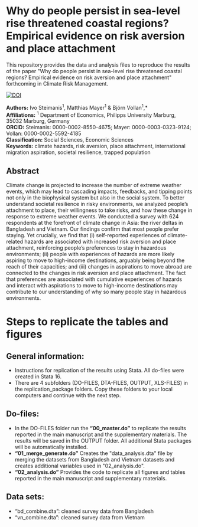 # Why do people persist in sea-level rise threatened coastal regions? Empirical evidence on risk aversion and place attachment
This repository provides the data and analysis files to reproduce the results of the paper "Why do people persist in sea-level rise threatened coastal regions? Empirical evidence on risk aversion and place attachment" forthcoming in Climate Risk Management.

[![DOI](https://zenodo.org/badge/DOI/10.5281/zenodo.5638671.svg)](https://doi.org/10.5281/zenodo.5638671)

__Authors:__ Ivo Steimanis<sup>1</sup>, Matthias Mayer<sup>1</sup> & Björn Vollan<sup>1</sup>,* <br>
__Affiliations:__ <sup>1</sup> Department of Economics, Philipps University Marburg, 35032 Marburg, Germany <br>
__ORCID:__  Steimanis: 0000-0002-8550-4675; Mayer: 0000-0003-0323-9124; Vollan: 0000-0002-5592-4185 <br>
__Classification:__ Social Sciences, Economic Sciences <br>
__Keywords:__ climate hazards, risk aversion, place attachment, international migration aspiration, societal resilience, trapped population <br>


## Abstract
Climate change is projected to increase the number of extreme weather events, which may lead to cascading impacts, feedbacks, and tipping points not only in the biophysical system but also in the social system. To better understand societal resilience in risky environments, we analyzed people’s attachment to place, their willingness to take risks, and how these change in response to extreme weather events. We conducted a survey with 624 respondents at the forefront of climate change in Asia: the river deltas in Bangladesh and Vietnam. Our findings confirm that most people prefer staying. Yet crucially, we find that (i) self-reported experiences of climate-related hazards are associated with increased risk aversion and place attachment, reinforcing people’s preferences to stay in hazardous environments; (ii) people with experiences of hazards are more likely aspiring to move to high-income destinations, arguably being beyond the reach of their capacities; and (iii) changes in aspirations to move abroad are connected to the changes in risk aversion and place attachment. The fact that preferences are associated with cumulative experiences of hazards and interact with aspirations to move to high-income destinations may contribute to our understanding of why so many people stay in hazardous environments.

# Steps to replicate the tables and figures 
## General information:
- Instructions for replication of the results using Stata. All do-files were created in Stata 16.
- There are 4 subfolders (DO-FILES, DTA-FILES, OUTPUT, XLS-FILES) in the replication_package folders. Copy these folders to your local computers and continue with the next step.

## Do-files:
- In the DO-FILES folder run the __“00_master.do”__ to replicate the results reported in the main manuscript and the supplementary materials. The results will be saved in the OUTPUT folder. All additional Stata packages will be automatically installed.
- __“01_merge_generate.do”__ Creates the "data_analysis.dta" file by merging the datasets from Bangladesh and Vietnam datasets and creates additional variables used in "02_analysis.do".
- __“02_analysis.do”__ Provides the code to replicate all figures and tables reported in the main manuscript and supplementary materials.

## Data sets:
-	“bd_combine.dta”: cleaned survey data from Bangladesh
-	“vn_combine.dta”: cleaned survey data from Vietnam


